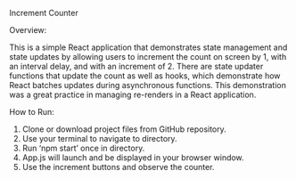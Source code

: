 Increment Counter

Overview:

This is a simple React application that demonstrates state management and state updates by allowing users to increment the count on screen by 1, with an interval delay, and with an increment of 2. There are state updater functions that update the count as well as hooks, which demonstrate how React batches updates during asynchronous functions. This demonstration was a great practice in managing re-renders in a React application. 

How to Run: 


1.	Clone or download project files from GitHub repository.
2.	Use your terminal to navigate to directory. 
3.	Run ‘npm start’ once in directory.
4.	App.js will launch and be displayed in your browser window. 
5.	Use the increment buttons and observe the counter. 
